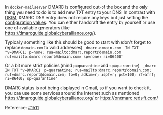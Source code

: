 In `docker-mailserver` DMARC is configured out-of the box and the only thing you need to do is to add new TXT entry to your DNS. In contrast with [DKIM](https://github.com/tomav/docker-mailserver/wiki/Configure-DKIM), DMARC DNS entry does not require any keys but just setting the [configuration values](https://github.com/internetstandards/toolbox-wiki/blob/master/DMARC-how-to.md#overview-of-dmarc-configuration-tags). You can either handcraft the entry by yourself or use one of available generators (like https://dmarcguide.globalcyberalliance.org/).

Typically something like this should be good to start with (don't forget to replace `domain.com` to valid addresses)
`_dmarc.domain.com. IN TXT "v=DMARC1; p=none; rua=mailto:dmarc.report@domain.com; ruf=mailto:dmarc.report@domain.com; sp=none; ri=86400"`

Or a bit more strict policies (mind `p=quarantine` and `sp=quarantine`)
` _dmarc IN TXT "v=DMARC1; p=quarantine; rua=mailto:dmarc.report@domain.com; ruf=dmarc.report@domain.com; fo=0; adkim=r; aspf=r; pct=100; rf=afrf; ri=86400; sp=quarantine"`

DMARC status is not being displayed in Gmail, so if you want to check it, you can use some services around the Internet such as mentioned https://dmarcguide.globalcyberalliance.org/ or https://ondmarc.redsift.com/

Reference: [#1511](https://github.com/tomav/docker-mailserver/issues/1511)